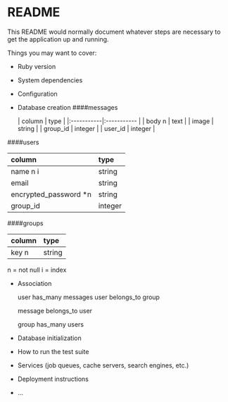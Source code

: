 # README

This README would normally document whatever steps are necessary to get the
application up and running.

Things you may want to cover:

* Ruby version

* System dependencies

* Configuration

* Database creation
 ####messages

  | column | type |
|:-----------|:----------- |
| body n    |     text    |
| image      |    string   |
| group_id   |   integer   |
| user_id    |   integer   |

 ####users

  | column | type |
|:-----------|:----------- |
| name n   i|    string   |
| email      |    string   |
|encrypted_password *n| string|
| group_id   |   integer   |


 ####groups

  | column | type |
|:-----------|:----------- |
| key     n |     string  |


 n = not null
 i = index
 
  
 * Association
 
  
    user has_many messages
    user belongs_to group
  
    message belongs_to user
  
   group has_many users
  
* Database initialization

* How to run the test suite

* Services (job queues, cache servers, search engines, etc.)

* Deployment instructions

* ...
